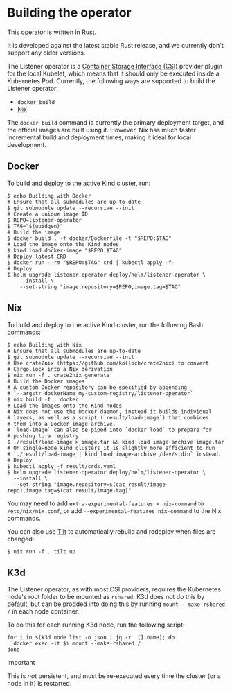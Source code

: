 # Building the operator

This operator is written in Rust.

It is developed against the latest stable Rust release, and we currently don't support any older versions.

The Listener operator is a [Container Storage Interface (CSI)](https://github.com/container-storage-interface/spec/blob/master/spec.md) provider plugin
for the local Kubelet, which means that it should only be executed inside a Kubernetes Pod. Currently, the following ways are supported to build the Listener operator:

* `docker build`
* [Nix](https://nixos.org/)

The `docker build` command is currently the primary deployment target, and the official images are built
using it. However, Nix has much faster incremental build and deployment times, making it ideal for local development.

## Docker

To build and deploy to the active Kind cluster, run:

```shell
$ echo Building with Docker
# Ensure that all submodules are up-to-date
$ git submodule update --recursive --init
# Create a unique image ID
$ REPO=listener-operator
$ TAG="$(uuidgen)"
# Build the image
$ docker build . -f docker/Dockerfile -t "$REPO:$TAG"
# Load the image onto the Kind nodes
$ kind load docker-image "$REPO:$TAG"
# Deploy latest CRD
$ docker run --rm "$REPO:$TAG" crd | kubectl apply -f-
# Deploy
$ helm upgrade listener-operator deploy/helm/listener-operator \
    --install \
    --set-string "image.repository=$REPO,image.tag=$TAG"
```

## Nix

To build and deploy to the active Kind cluster, run the following Bash commands:

```shell
$ echo Building with Nix
# Ensure that all submodules are up-to-date
$ git submodule update --recursive --init
# Use crate2nix (https://github.com/kolloch/crate2nix) to convert
# Cargo.lock into a Nix derivation
$ nix run -f . crate2nix generate
# Build the Docker images
# A custom Docker repository can be specified by appending
# `--argstr dockerName my-custom-registry/listener-operator`
$ nix build -f . docker
# Load the images onto the Kind nodes
# Nix does not use the Docker daemon, instead it builds individual
# layers, as well as a script (`result/load-image`) that combines
# them into a Docker image archive.
# `load-image` can also be piped into `docker load` to prepare for
# pushing to a registry.
$ ./result/load-image > image.tar && kind load image-archive image.tar
# On single-node kind clusters it is slightly more efficient to run
# `./result/load-image | kind load image-archive /dev/stdin` instead.
# Deploy
$ kubectl apply -f result/crds.yaml
$ helm upgrade listener-operator deploy/helm/listener-operator \
  --install \
  --set-string "image.repository=$(cat result/image-repo),image.tag=$(cat result/image-tag)"
```

You may need to add `extra-experimental-features = nix-command` to `/etc/nix/nix.conf`, or add `--experimental-features nix-command` to the Nix commands.

You can also use [Tilt](https://tilt.dev/) to automatically rebuild and redeploy when files are changed:

```shell
$ nix run -f . tilt up
```

## K3d

The Listener operator, as with most CSI providers, requires the Kubernetes node's root folder to be mounted as `rshared`. K3d does not do this by default,
but can be prodded into doing this by running `mount --make-rshared /` in each node container.

To do this for each running K3d node, run the following script:

```shell
for i in $(k3d node list -o json | jq -r .[].name); do
  docker exec -it $i mount --make-rshared /
done
```

> [!IMPORTANT]
> This is _not_ persistent, and must be re-executed every time the cluster (or a node in it) is restarted.

